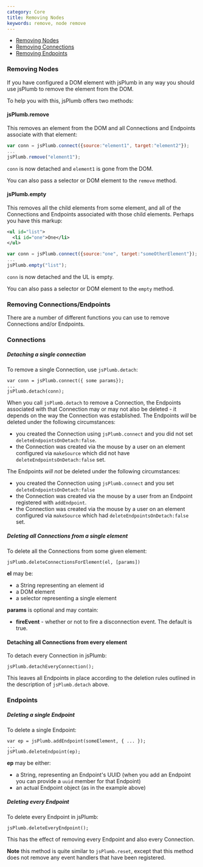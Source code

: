 ```yaml
---
category: Core
title: Removing Nodes
keywords: remove, node remove
---
```


- [Removing Nodes](#nodes)
- [Removing Connections](#connections)
- [Removing Endpoints](#endpoints)

<a name="nodes"></a>
### Removing Nodes

If you have configured a DOM element with jsPlumb in any way you should use jsPlumb to remove the element from the DOM.

To help you with this, jsPlumb offers two methods:

#### jsPlumb.remove

This removes an element from the DOM and all Connections and Endpoints associate with that element:

```javascript
var conn = jsPlumb.connect({source:"element1", target:"element2"});
...
jsPlumb.remove("element1");
```

`conn` is now detached and `element1` is gone from the DOM. 

You can also pass a selector or DOM element to the `remove` method.

#### jsPlumb.empty

This removes all the child elements from some element, and all of the Connections and Endpoints associated with those child elements. Perhaps you have this markup:

```xml
<ul id="list">
  <li id="one">One</li>
</ul>
```

```javascript
var conn = jsPlumb.connect({source:"one", target:"someOtherElement"});
...
jsPlumb.empty("list");
```

`conn` is now detached and the UL is empty.

You can also pass a selector or DOM element to the `empty` method.

### Removing Connections/Endpoints

There are a number of different functions you can use to remove Connections and/or Endpoints.

<a name="connections"></a>
### Connections

##### Detaching a single connection

To remove a single Connection, use `jsPlumb.detach`:

    var conn = jsPlumb.connect({ some params});
    ...
    jsPlumb.detach(conn);

When you call `jsPlumb.detach` to remove a Connection, the Endpoints associated with that Connection may or may not also be deleted - it depends on the way the Connection was established. The Endpoints *will* be deleted under the following circumstances:

- you created the Connection using `jsPlumb.connect` and you did not set `deleteEndpointsOnDetach:false`.
- the Connection was created via the mouse by a user on an element configured via `makeSource` which did not have `deleteEndpointsOnDetach:false` set.


The Endpoints *will not* be deleted under the following circumstances:


- you created the Connection using `jsPlumb.connect` and you set `deleteEndpointsOnDetach:false`
- the Connection was created via the mouse by a user from an Endpoint registered with `addEndpoint`.
- the Connection was created via the mouse by a user on an element configured via `makeSource` which had `deleteEndpointsOnDetach:false` set.



##### Deleting all Connections from a single element

To delete all the Connections from some given element:

    jsPlumb.deleteConnectionsForElement(el, [params])


**el** may be:

- a String representing an element id
- a DOM element
- a selector representing a single element

**params** is optional and may contain:

- **fireEvent** - whether or not to fire a disconnection event. The default is true.
                

#### Detaching all Connections from every element
To detach every Connection in jsPlumb:

    jsPlumb.detachEveryConnection();

This leaves all Endpoints in place according to the deletion rules outlined in the description of `jsPlumb.detach` above.


<a name="endpoints"></a>
### Endpoints

##### Deleting a single Endpoint
To delete a single Endpoint:

    var ep = jsPlumb.addEndpoint(someElement, { ... });
    ...
    jsPlumb.deleteEndpoint(ep);

**ep** may be either:

- a String, representing an Endpoint's UUID (when you add an Endpoint you can provide a `uuid` member for that Endpoint)
- an actual Endpoint object (as in the example above)


##### Deleting every Endpoint
To delete every Endpoint in jsPlumb:

    jsPlumb.deleteEveryEndpoint();

This has the effect of removing every Endpoint and also every Connection. 

**Note** this method is quite similar to `jsPlumb.reset`, except that this method does not remove any event handlers that have been registered.
